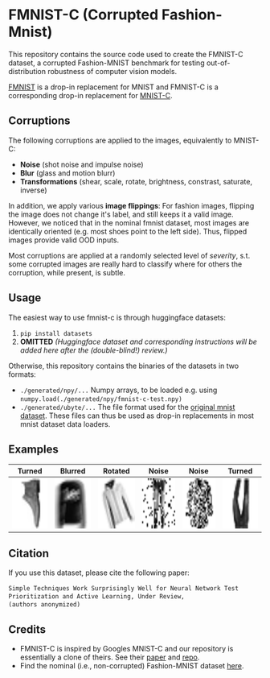 # FMNIST-C (Corrupted Fashion-Mnist)

This repository contains the source code used to create the FMNIST-C dataset, a
corrupted Fashion-MNIST benchmark for testing out-of-distribution robustness of computer
vision models.

[FMNIST](https://github.com/zalandoresearch/fashion-mnist) is a drop-in replacement for MNIST and FMNIST-C is a corresponding drop-in replacement for [MNIST-C](https://arxiv.org/abs/1906.02337).

## Corruptions
The following corruptions are applied to the images, equivalently to MNIST-C:

- **Noise** (shot noise and impulse noise)
- **Blur** (glass and motion blurr)
- **Transformations** (shear, scale, rotate, brightness, constrast, saturate, inverse)

In addition, we apply various **image flippings**: For fashion images, flipping the image does not change it's label,
and still keeps it a valid image. However, we noticed that in the nominal fmnist dataset, most images are identically oriented 
(e.g. most shoes point to the left side). Thus, flipped images provide valid OOD inputs.

Most corruptions are applied at a randomly selected level of *severity*, s.t. some corrupted images are really hard to classify where for others the corruption, while present, is subtle.

## Usage

The easiest way to use fmnist-c is through huggingface datasets:
1. `pip install datasets`
3. **OMITTED** *(Huggingface dataset and corresponding instructions will be added here after the (double-blind!) review.)*

Otherwise, this repository contains the binaries of the datasets in two formats:
- `./generated/npy/...` Numpy arrays, to be loaded e.g. using `numpy.load(./generated/npy/fmnist-c-test.npy)`
- `./generated/ubyte/...` The file format used for the [original mnist dataset](http://yann.lecun.com/exdb/mnist/). These files can thus be used as drop-in replacements in most mnist dataset data loaders.

## Examples

| Turned  | Blurred | Rotated | Noise | Noise | Turned |
| ------------- | ------------- | --------| --------- | -------- | --------- |
| <img src="https://github.com/testingautomated-usi/fashion-mnist-c/raw/main/generated/png-examples/single_0.png" width="100" height="100">   | <img src="https://github.com/testingautomated-usi/fashion-mnist-c/raw/main/generated/png-examples/single_1.png" width="100" height="100"> |  <img src="https://github.com/testingautomated-usi/fashion-mnist-c/raw/main/generated/png-examples/single_6.png" width="100" height="100"> |  <img src="https://github.com/testingautomated-usi/fashion-mnist-c/raw/main/generated/png-examples/single_3.png" width="100" height="100"> |  <img src="https://github.com/testingautomated-usi/fashion-mnist-c/raw/main/generated/png-examples/single_4.png" width="100" height="100"> |  <img src="https://github.com/testingautomated-usi/fashion-mnist-c/raw/main/generated/png-examples/single_5.png" width="100" height="100"> |



## Citation
If you use this dataset, please cite the following paper:

[//]: # (TODO De-Anonymize)

```
Simple Techniques Work Surprisingly Well for Neural Network Test Prioritization and Active Learning, Under Review,
(authors anonymized)
```

## Credits
- FMNIST-C is inspired by Googles MNIST-C and our repository is essentially a clone of theirs. See their [paper](https://arxiv.org/abs/1906.02337) and [repo](https://github.com/google-research/mnist-c).
- Find the nominal (i.e., non-corrupted) Fashion-MNIST dataset [here](https://github.com/zalandoresearch/fashion-mnist).

